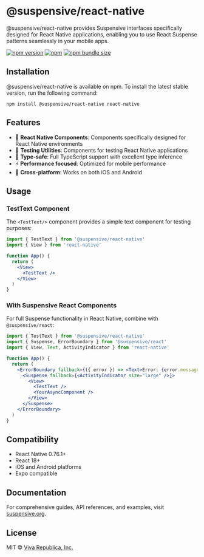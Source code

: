 # @suspensive/react-native

@suspensive/react-native provides Suspensive interfaces specifically designed for React Native applications, enabling you to use React Suspense patterns seamlessly in your mobile apps.

[![npm version](https://img.shields.io/npm/v/@suspensive/react-native?color=000&labelColor=000&logo=npm&label=)](https://www.npmjs.com/package/@suspensive/react-native)
[![npm](https://img.shields.io/npm/dm/@suspensive/react-native?color=000&labelColor=000)](https://www.npmjs.com/package/@suspensive/react-native)
[![npm bundle size](https://img.shields.io/bundlephobia/minzip/@suspensive/react-native?color=000&labelColor=000)](https://www.npmjs.com/package/@suspensive/react-native)

## Installation

@suspensive/react-native is available on npm. To install the latest stable version, run the following command:

```shell
npm install @suspensive/react-native react-native
```

## Features

- 📱 **React Native Components**: Components specifically designed for React Native environments
- 🧪 **Testing Utilities**: Components for testing React Native applications
- 🎯 **Type-safe**: Full TypeScript support with excellent type inference
- ⚡ **Performance focused**: Optimized for mobile performance
- 🔄 **Cross-platform**: Works on both iOS and Android

## Usage

### TestText Component

The `<TestText/>` component provides a simple text component for testing purposes:

```jsx
import { TestText } from '@suspensive/react-native'
import { View } from 'react-native'

function App() {
  return (
    <View>
      <TestText />
    </View>
  )
}
```

### With Suspensive React Components

For full Suspense functionality in React Native, combine with `@suspensive/react`:

```jsx
import { TestText } from '@suspensive/react-native'
import { Suspense, ErrorBoundary } from '@suspensive/react'
import { View, Text, ActivityIndicator } from 'react-native'

function App() {
  return (
    <ErrorBoundary fallback={({ error }) => <Text>Error: {error.message}</Text>}>
      <Suspense fallback={<ActivityIndicator size="large" />}>
        <View>
          <TestText />
          <YourAsyncComponent />
        </View>
      </Suspense>
    </ErrorBoundary>
  )
}
```

## Compatibility

- React Native 0.76.1+
- React 18+
- iOS and Android platforms
- Expo compatible

## Documentation

For comprehensive guides, API references, and examples, visit [suspensive.org](https://suspensive.org).

## License

MIT © [Viva Republica, Inc.](https://github.com/toss/suspensive/blob/main/LICENSE)
